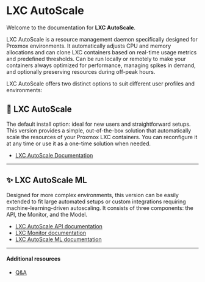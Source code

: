 # LXC AutoScale

Welcome to the documentation for **LXC AutoScale**.

LXC AutoScale is a resource management daemon specifically designed for Proxmox environments. It automatically adjusts CPU and memory allocations and can clone LXC containers based on real-time usage metrics and predefined thresholds. Can be run locally or remotely to make your containers always optimized for performance, managing spikes in demand, and optionally preserving resources during off-peak hours.

LXC AutoScale offers two distinct options to suit different user profiles and environments:

## 🚀 LXC AutoScale
The default install option: ideal for new users and straightforward setups. This version provides a simple, out-of-the-box solution that automatically scale the resources of your Proxmox LXC containers. You can reconfigure it at any time or use it as a one-time solution when needed.

- [LXC AutoScale Documentation](lxc_autoscale/README.md)

---

## ✨ LXC AutoScale ML
Designed for more complex environments, this version can be easily extended to fit large automated setups or custom integrations requiring machine-learning-driven autoscaling. It consists of three components: the API, the Monitor, and the Model.

- [LXC AutoScale API documentation](lxc_autoscale_api/README.md)
- [LXC Monitor documentation](lxc_monitor/README.md)
- [LXC AutoScale ML documentation](lxc_model/README.md)

--- 

#### Additional resources

- [Q&A](q%26a/README.md)
